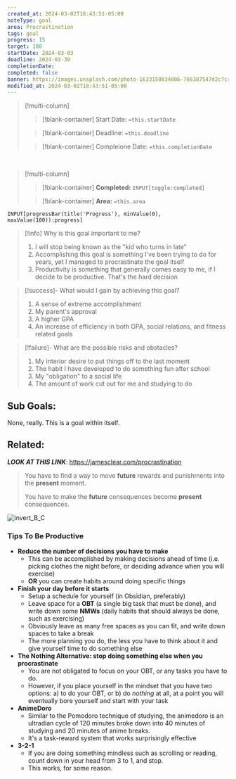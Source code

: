 ```yaml
---
created_at: 2024-03-02T18:43:51-05:00
noteType: goal
area: Procrastination
tags: goal
progress: 15
target: 100
startDate: 2024-03-03
deadline: 2024-03-30
completionDate: 
completed: false
banner: https://images.unsplash.com/photo-1633158834806-766387547d2c?crop=entropy&cs=tinysrgb&fit=max&fm=jpg&ixid=M3wzNjAwOTd8MHwxfHNlYXJjaHwxM3x8Z29hbHxlbnwwfDB8fHwxNzA4MTUzODc3fDA&ixlib=rb-4.0.3&q=80&w=1080
modified_at: 2024-03-02T18:43:51-05:00
---
```


>[!multi-column]
>
>>[!blank-container]
>>Start Date: `=this.startDate`
>
>>[!blank-container]
>>Deadline: `=this.deadline`
>
>>[!blank-container]
>>Compleione Date: `=this.completionDate`

<br>

>[!multi-column]
>
>>[!blank-container]
>>**Completed:** `INPUT[toggle:completed]` 
>
>>[!blank-container]
>>**Area:** `=this.area`

```meta-bind
INPUT[progressBar(title('Progress'), minValue(0), maxValue(100)):progress]
```

> [!info] Why is this goal important to me?
> 1. I will stop being known as the "kid who turns in late"
> 2. Accomplishing this goal is something I've been trying to do for years, yet I managed to procrastinate the goal itself
> 3. Productivity is something that generally comes easy to me, if I decide to be productive. That's the hard decision

> [!success]- What would I gain by achieving this goal?
> 1. A sense of extreme accomplishment
> 2. My parent's approval
> 3. A higher GPA
> 4. An increase of efficiency in both GPA, social relations, and fitness related goals

> [!failure]- What are the possible risks and obstacles?
> 1. My interior desire to put things off to the last moment
> 2. The habit I have developed to do something fun after school
> 3. My "obligation" to a social life
> 4. The amount of work cut out for me and studying to do

## Sub Goals:

None, really. This is a goal within itself.
## Related:
***LOOK AT THIS LINK***: https://jamesclear.com/procrastination
> You have to find a way to move **future** rewards and punishments into the **present** moment. 
> 
>You have to make the **future** consequences become **present** consequences.
> 
![invert_B_C](https://i.imgur.com/EICAyZQ.png)

### Tips To Be Productive
* **Reduce the number of decisions you have to make**
	* This can be accomplished by making decisions ahead of time (i.e. picking clothes the night before, or deciding advance when you will exercise)
	* **OR** you can create habits around doing specific things
* **Finish your day before it starts**
	* Setup a schedule for yourself (in Obsidian, preferably)
	* Leave space for a **OBT** (a single big task that must be done), and write down some **NMWs** (daily habits that should always be done, such as exercising)
	* Obviously leave as many free spaces as you can fit, and write down spaces to take a break
	* The more planning you do, the less you have to think about it and give yourself time to do something else
* **The Nothing Alternative: stop doing something else when you procrastinate**
	* You are not obligated to focus on your OBT, or any tasks you have to do. 
	* However, if you place yourself in the mindset that you have two options: a) to do your OBT, or b) do *nothing* at all, at a point you will eventually bore yourself and start with your task
* **AnimeDoro**
	* Similar to the Pomodoro technique of studying, the animedoro is an ultradian cycle of 120 minutes broke down into 40 minutes of studying and 20 minutes of anime breaks.
	* It's a task-reward system that works surprisingly effective
* **3-2-1**
	* If you are doing something mindless such as scrolling or reading, count down in your head from 3 to 1, and stop.
	* This works, for some reason.

